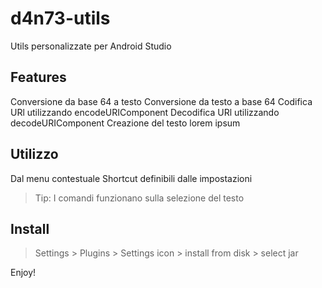 # d4n73-utils
Utils personalizzate per Android Studio

## Features
Conversione da base 64 a testo
Conversione da testo a base 64
Codifica URl utilizzando encodeURIComponent
Decodifica URl utilizzando decodeURIComponent
Creazione del testo lorem ipsum


## Utilizzo
Dal menu contestuale
Shortcut definibili dalle impostazioni

> Tip: I comandi funzionano sulla selezione del testo

## Install
> Settings > Plugins > Settings icon > install from disk > select jar

Enjoy!
